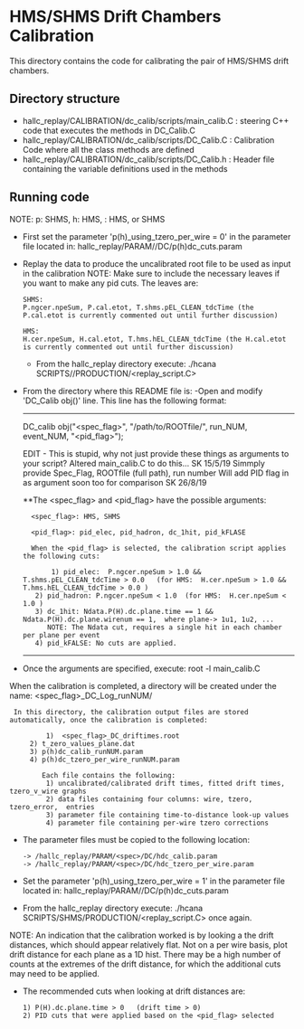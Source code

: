HMS/SHMS Drift Chambers Calibration
============================================
This directory contains the code for calibrating the pair of HMS/SHMS drift chambers.

Directory structure
----------------------
* hallc_replay/CALIBRATION/dc_calib/scripts/main_calib.C   : steering C++ code that executes the methods in DC_Calib.C
* hallc_replay/CALIBRATION/dc_calib/scripts/DC_Calib.C  : Calibration Code where all the class  methods are defined
* hallc_replay/CALIBRATION/dc_calib/scripts/DC_Calib.h  : Header file containing the variable definitions used in the methods

Running code
---------------
NOTE: p: SHMS,  h: HMS,  <spec>: HMS, or SHMS

* First set the parameter 'p(h)_using_tzero_per_wire = 0' in the 
  parameter file located in: hallc_replay/PARAM/<spec>/DC/p(h)dc_cuts.param

* Replay the data to produce the uncalibrated root file to be used as input in the calibration
  NOTE: Make sure to include the necessary leaves if you want to make any pid cuts.
  The leaves are:

      SHMS:
      P.ngcer.npeSum, P.cal.etot, T.shms.pEL_CLEAN_tdcTime (the P.cal.etot is currently commented out until further discussion)

      HMS:
      H.cer.npeSum, H.cal.etot, T.hms.hEL_CLEAN_tdcTime (the H.cal.etot is currently commented out until further discussion)
      

  * From the hallc_replay directory execute: ./hcana SCRIPTS/<spec>/PRODUCTION/<replay_script.C>

* From the directory where this README file is:
  -Open and modify 'DC_Calib obj()' line. This line has the following format:

  -------------------------------------------------------------------------------------------------
  	DC_calib obj("<spec_flag>", "/path/to/ROOTfile/", run_NUM, event_NUM, "<pid_flag>");
	
	EDIT - This is stupid, why not just provide these things as arguments to your script? 
	Altered main_calib.C to do this... SK 15/5/19
	Simmply provide Spec_Flag, ROOTfile (full path), run number
	Will add PID flag in as argument soon too for comparison  SK 26/8/19	

	**The <spec_flag> and <pid_flag> have the possible arguments:

	    <spec_flag>: HMS, SHMS

	    <pid_flag>: pid_elec, pid_hadron, dc_1hit, pid_kFLASE

	    When the <pid_flag> is selected, the calibration script applies the following cuts:

	    	 1) pid_elec:  P.ngcer.npeSum > 1.0 && T.shms.pEL_CLEAN_tdcTime > 0.0   (for HMS:  H.cer.npeSum > 1.0 && T.hms.hEL_CLEAN_tdcTime > 0.0 )
		 2) pid_hadron: P.ngcer.npeSum < 1.0  (for HMS:  H.cer.npeSum < 1.0 )
		 3) dc_1hit: Ndata.P(H).dc.plane.time == 1 && Ndata.P(H).dc.plane.wirenum == 1,  where plane-> 1u1, 1u2, ...
		    NOTE: The Ndata cut, requires a single hit in each chamber per plane per event
		 4) pid_kFALSE: No cuts are applied.
  -------------------------------------------------------------------------------------------------
	    		

* Once the arguments are specified, execute: root -l main_calib.C

When the calibration is completed, a directory will be created under the name: <spec_flag>_DC_Log_runNUM/

     In this directory, the calibration output files are stored automatically, once the calibration is completed:

     	     1)  <spec_flag>_DC_driftimes.root
	     2) t_zero_values_plane.dat
	     3) p(h)dc_calib_runNUM.param
	     4) p(h)dc_tzero_per_wire_runNUM.param

	     	Each file contains the following:
		     1) uncalibrated/calibrated drift times, fitted drift times, tzero_v_wire graphs
		     2) data files containing four columns: wire, tzero, tzero_error,  entries
		     3) parameter file containing time-to-distance look-up values
		     4) parameter file containing per-wire tzero corrections


* The parameter files must be copied to the following location:

      -> /hallc_replay/PARAM/<spec>/DC/hdc_calib.param
      -> /hallc_replay/PARAM/<spec>/DC/hdc_tzero_per_wire.param

* Set the parameter 'p(h)_using_tzero_per_wire = 1' in the 
  parameter file located in: hallc_replay/PARAM/<spec>/DC/p(h)dc_cuts.param

* From the hallc_replay directory execute: ./hcana SCRIPTS/SHMS/PRODUCTION/<replay_script.C> once again.

NOTE: An indication that the calibration worked is by looking a the drift distances, which should appear
      relatively flat. Not on a per wire basis, plot drift distance for each plane as a 1D hist.
       There may be a high number of counts at the extremes of the drift distance, for which
      the additional cuts may need to be applied.

* The recommended cuts when looking at drift distances are:

      1) P(H).dc.plane.time > 0   (drift time > 0)
      2) PID cuts that were applied based on the <pid_flag> selected
	     





